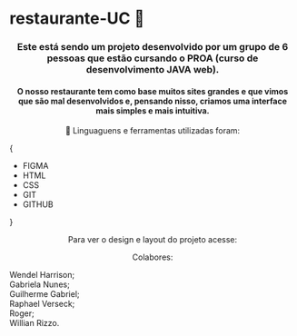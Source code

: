 # restaurante-UC 🥗

 <h3 align="center"> Este está sendo um projeto desenvolvido por um grupo de 6 pessoas que estão cursando o PROA (curso de desenvolvimento JAVA web). </h3>

<h4 align="center"> O nosso restaurante tem como base muitos sites grandes e que vimos que são mal desenvolvidos e, pensando nisso, criamos uma interface mais simples e mais intuitiva. </h4>

 <p align="center"> 🚀 Linguaguens e ferramentas utilizadas foram: </p>

{
    <ul>
    <li>FIGMA
    <li>HTML
    <li>CSS
    <li>GIT
    <li>GITHUB
    </ul>
}

<p align="center">Para ver o design e layout do projeto acesse: </p>

<p align="center">Colabores: </p>

Wendel Harrison;<br>
Gabriela Nunes;<br>
Guilherme Gabriel;<br>
Raphael Verseck;<br>
Roger;<br>
Willian Rizzo.




